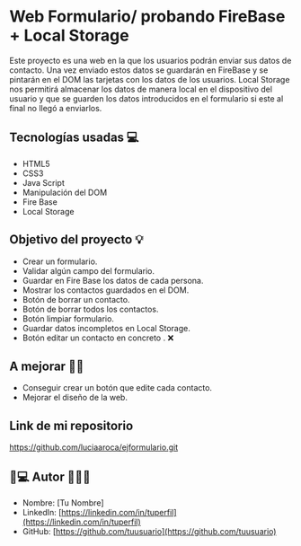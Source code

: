 
# Web Formulario/ probando FireBase + Local Storage

Este proyecto es una web en la que los usuarios podrán enviar sus datos de contacto. Una vez enviado estos datos se guardarán en FireBase y se pintarán en el DOM las tarjetas con los datos de los usuarios. Local Storage nos permitirá almacenar los datos de manera local en el dispositivo del usuario y que se guarden los datos introducidos en el formulario si este al final no llegó a enviarlos.

## Tecnologías usadas 💻

- HTML5
- CSS3
- Java Script
- Manipulación del DOM
- Fire Base
- Local Storage

## Objetivo del proyecto 💡

- Crear un formulario.
- Validar algún campo del formulario.
- Guardar en Fire Base los datos de cada persona.
- Mostrar los contactos guardados en el DOM.
- Botón de borrar un contacto.
- Botón de borrar todos los contactos.
- Botón limpiar formulario.
- Guardar datos incompletos en Local Storage.
- Botón editar un contacto en concreto . ❌


## A mejorar ✍🏽

- Conseguir crear un botón que edite cada contacto.
- Mejorar el diseño de la web.

## Link de mi repositorio
https://github.com/luciaaroca/ejformulario.git

## :adult::computer: Autor 👩🏽‍💻

- Nombre: [Tu Nombre]
- LinkedIn: [https://linkedin.com/in/tuperfil](https://linkedin.com/in/tuperfil)
- GitHub: [https://github.com/tuusuario](https://github.com/tuusuario)
```
